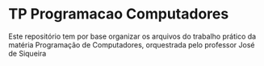# TP Programacao Computadores
Este repositório tem por base organizar os arquivos do trabalho prático da matéria Programação de Computadores, orquestrada pelo professor José de Siqueira 
